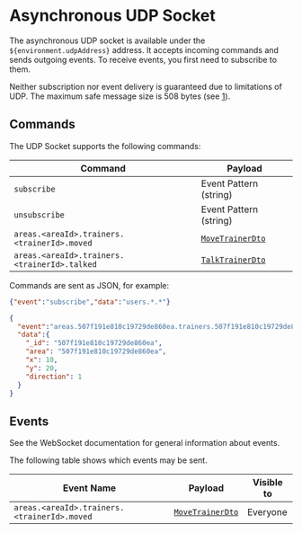 # Asynchronous UDP Socket

The asynchronous UDP socket is available under the `${environment.udpAddress}` address.
It accepts incoming commands and sends outgoing events.
To receive events, you first need to subscribe to them.

Neither subscription nor event delivery is guaranteed due to limitations of UDP.
The maximum safe message size is 508 bytes (see [1]).

## Commands

The UDP Socket supports the following commands:

| Command                                      | Payload                                   |
|----------------------------------------------|-------------------------------------------|
| `subscribe`                                  | Event Pattern (string)                    |
| `unsubscribe`                                | Event Pattern (string)                    |
| `areas.<areaId>.trainers.<trainerId>.moved`  | [`MoveTrainerDto`](#model-MoveTrainerDto) |
| `areas.<areaId>.trainers.<trainerId>.talked` | [`TalkTrainerDto`](#model-TalkTrainerDto) |

Commands are sent as JSON, for example:

```json
{"event":"subscribe","data":"users.*.*"}
```

```json
{
  "event":"areas.507f191e810c19729de860ea.trainers.507f191e810c19729de860ea.moved",
  "data":{
    "_id": "507f191e810c19729de860ea",
    "area": "507f191e810c19729de860ea",
    "x": 10,
    "y": 20,
    "direction": 1
  }
}
```

## Events

See the WebSocket documentation for general information about events.

The following table shows which events may be sent.
<!-- Some events are only visible to certain users for privacy reasons. -->

| Event Name                                  | Payload                                   | Visible to |
|---------------------------------------------|-------------------------------------------|------------|
| `areas.<areaId>.trainers.<trainerId>.moved` | [`MoveTrainerDto`](#model-MoveTrainerDto) | Everyone   |

[1]: https://stackoverflow.com/a/1099359/4138801
